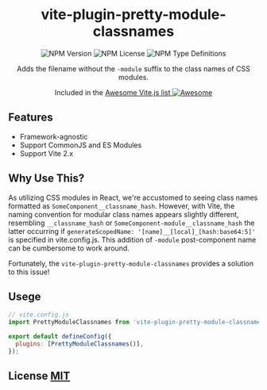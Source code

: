 <div align='center'>
<h1>vite-plugin-pretty-module-classnames</h1>

<img alt="NPM Version" src="https://img.shields.io/npm/v/vite-plugin-pretty-module-classnames?style=for-the-badge">
<img alt="NPM License" src="https://img.shields.io/npm/l/vite-plugin-pretty-module-classnames?style=for-the-badge">
<img alt="NPM Type Definitions" src="https://img.shields.io/npm/types/vite-plugin-pretty-module-classnames?style=for-the-badge">


<br>

Adds the filename without the `-module` suffix to the class names of CSS modules.

<p>
Included in the <a href='https://github.com/vitejs/awesome-vite'>Awesome Vite.js list <img src='https://cdn.rawgit.com/sindresorhus/awesome/d7305f38d29fed78fa85652e3a63e154dd8e8829/media/badge.svg' alt='Awesome'></a>
</p>
</div>

## Features
- Framework-agnostic
- Support CommonJS and ES Modules
- Support Vite 2.x

## Why Use This?

As utilizing CSS modules in React, we're accustomed to seeing class names formatted as `SomeComponent__classname_hash`. However, with Vite, the naming convention for modular class names appears slightly different, resembling `__classname_hash` or `SomeComponent-module__classname_hash` the latter occurring if `generateScopedName: '[name]__[local]_[hash:base64:5]'` is specified in vite.config.js. This addition of `-module` post-component name can be cumbersome to work around.

Fortunately, the `vite-plugin-pretty-module-classnames` provides a solution to this issue!

## Usege

```js
// vite.config.js
import PrettyModuleClassnames from 'vite-plugin-pretty-module-classnames';

export default defineConfig({
  plugins: [PrettyModuleClassnames()],
});
```

## License [MIT](./LICENSE)
